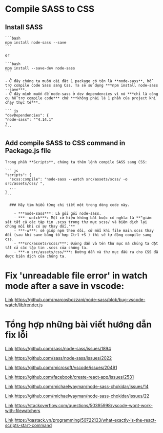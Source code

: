 # Compile SASS to CSS

  ## Install SASS

    ```bash
    npm install node-sass --save
    ```

    or

    ```bash
    npm install --save-dev node-sass
    ```

    - Ở đây chúng ta muốn cài đặt 1 package có tên là **node-sass**, hỗ trợ compile code Sass sang Css. Ta sẽ sử dụng ***npm install node-sass --save***.
    - Ở đây mình muốn để node-sass ở dev dependencies vì nó ***chỉ là công cụ hỗ trợ compile code*** chứ ***không phải là 1 phần của project khi chạy thực tế***.

    ``` js
    "devDependencies": {
    "node-sass": "^4.14.1"
    }
    ```

  ## Add compile SASS to CSS command in Package.js file

    Trong phần **Scripts**, chúng ta thêm lệnh compile SASS sang CSS:

    ``` js
    "scripts": {
      "scss:compile": "node-sass --watch src/assets/scss/ -o src/assets/css/ ",
      ...
    }
    ```

      ### Hãy tìm hiểu từng chi tiết một trong dòng code này.

        - ***node-sass***: Là gói gói node-sass.
        - ***--watch***: Một cờ hiệu không bắt buộc có nghĩa là **"giám sát tất cả các tập tin .scss trong thư mục scss/ và biên dịch lại chúng mỗi khi có sự thay đổi."**
        - ***-w***: sẽ giúp npm theo dõi, cứ mỗi khi file main.scss thay đổi (sau khi save bằng tổ hợp Ctrl +S ) thì sẽ tự động compile sang css.
        - ***src/assets/scss/***: Đường dẫn và tên thư mục mà chúng ta đặt tất cả các tập tin .scss của chúng ta.
        - ***-o src/assets/css/***: Đường dẫn và thư mục đầu ra cho CSS đã được biên dịch của chúng ta.

# Fix 'unreadable file error' in watch mode after a save in vscode:

  [Link](https://github.com/marcosbozzani/node-sass/blob/bug-vscode-watch/lib/render.js) https://github.com/marcosbozzani/node-sass/blob/bug-vscode-watch/lib/render.js

# Tổng hợp những bài viết hướng dẫn fix lỗi

  [Link](https://github.com/sass/node-sass/issues/1894) https://github.com/sass/node-sass/issues/1894

  [Link](https://github.com/sass/node-sass/issues/2022) https://github.com/sass/node-sass/issues/2022

  [Link](https://github.com/microsoft/vscode/issues/20491) https://github.com/microsoft/vscode/issues/20491

  [Link](https://github.com/facebook/create-react-app/issues/2531) https://github.com/facebook/create-react-app/issues/2531

  [Link](https://github.com/michaelwayman/node-sass-chokidar/issues/14) https://github.com/michaelwayman/node-sass-chokidar/issues/14

  [Link](https://github.com/michaelwayman/node-sass-chokidar/issues/22
) https://github.com/michaelwayman/node-sass-chokidar/issues/22

  [Link](https://stackoverflow.com/questions/50395998/vscode-wont-work-with-filewatchers) https://stackoverflow.com/questions/50395998/vscode-wont-work-with-filewatchers

  [Link](https://qastack.vn/programming/50722133/what-exactly-is-the-react-scripts-start-command) https://qastack.vn/programming/50722133/what-exactly-is-the-react-scripts-start-command


